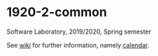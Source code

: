 # 1920-2-common
Software Laboratory, 2019/2020, Spring semester

See [wiki](https://github.com/isel-leic-ls/1920-2-common/wiki) for further information, namely [calendar](https://github.com/isel-leic-ls/1920-2-common/wiki/calendar).

